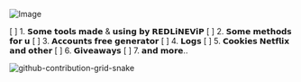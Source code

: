![Image](https://user-images.githubusercontent.com/122913000/216541657-e05db119-3f3d-4fb1-8fc2-10a42b548869.gif)



[ ] 1. 𝗦𝗼𝗺𝗲 𝘁𝗼𝗼𝗹𝘀 𝗺𝗮𝗱𝗲 & 𝘂𝘀𝗶𝗻𝗴 𝗯𝘆 𝗥𝗘𝗗𝗟𝗶𝗡𝗘𝗩𝗶𝗣
[ ] 2. 𝗦𝗼𝗺𝗲 𝗺𝗲𝘁𝗵𝗼𝗱𝘀 𝗳𝗼𝗿 𝘂
[ ] 3. 𝗔𝗰𝗰𝗼𝘂𝗻𝘁𝘀 𝗳𝗿𝗲𝗲 𝗴𝗲𝗻𝗲𝗿𝗮𝘁𝗼𝗿
[ ] 4. 𝗟𝗼𝗴𝘀
[ ] 5. 𝗖𝗼𝗼𝗸𝗶𝗲𝘀 𝗡𝗲𝘁𝗳𝗹𝗶𝘅 𝗮𝗻𝗱 𝗼𝘁𝗵𝗲𝗿
[ ] 6. 𝗚𝗶𝘃𝗲𝗮𝘄𝗮𝘆𝘀
[ ] 7. 𝗮𝗻𝗱 𝗺𝗼𝗿𝗲..


**[](https://discord.gg/Dz2WvUA6uF)**




![github-contribution-grid-snake](https://user-images.githubusercontent.com/106864876/179424426-29262e35-ab7b-4701-8ce3-8ed7db3d592b.svg)
